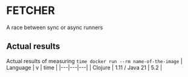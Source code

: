 # FETCHER
A race between sync or async runners


## Actual results

Actual results of measuring `time docker run --rm name-of-the-image`
| Language  | v  | time  |
|---|---|---|
| Clojure  | 1.11 / Java 21  | 5.2  |
